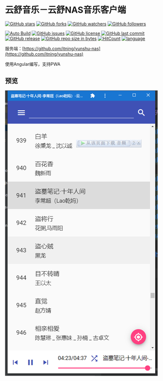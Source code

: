 # 云舒音乐－云舒NAS音乐客户端

[![GitHub stars](https://img.shields.io/github/stars/itning/YunShuMusicClient.svg?style=social&label=Stars)](https://github.com/itning/YunShuMusicClient/stargazers)
[![GitHub forks](https://img.shields.io/github/forks/itning/YunShuMusicClient.svg?style=social&label=Fork)](https://github.com/itning/YunShuMusicClient/network/members)
[![GitHub watchers](https://img.shields.io/github/watchers/itning/YunShuMusicClient.svg?style=social&label=Watch)](https://github.com/itning/YunShuMusicClient/watchers)
[![GitHub followers](https://img.shields.io/github/followers/itning.svg?style=social&label=Follow)](https://github.com/itning?tab=followers)

[![Auto Build](https://github.com/itning/YunShuMusicClient/actions/workflows/main.yml/badge.svg)](https://github.com/itning/YunShuMusicClient/actions/workflows/main.yml)
[![GitHub issues](https://img.shields.io/github/issues/itning/YunShuMusicClient.svg)](https://github.com/itning/YunShuMusicClient/issues)
[![GitHub license](https://img.shields.io/github/license/itning/YunShuMusicClient.svg)](https://github.com/itning/YunShuMusicClient/blob/master/LICENSE)
[![GitHub last commit](https://img.shields.io/github/last-commit/itning/YunShuMusicClient.svg)](https://github.com/itning/YunShuMusicClient/commits)
[![GitHub release](https://img.shields.io/github/release/itning/YunShuMusicClient.svg)](https://github.com/itning/YunShuMusicClient/releases)
[![GitHub repo size in bytes](https://img.shields.io/github/repo-size/itning/YunShuMusicClient.svg)](https://github.com/itning/YunShuMusicClient)
[![HitCount](http://hits.dwyl.io/itning/YunShuMusicClient.svg)](http://hits.dwyl.io/itning/YunShuMusicClient)
[![language](https://img.shields.io/badge/language-TypeScript-green.svg)](https://github.com/itning/YunShuMusicClient)

服务端：[https://github.com/itning/yunshu-nas](https://github.com/itning/yunshu-nas)

使用Angular编写，支持PWA

## 预览
![index](https://raw.githubusercontent.com/itning/YunShuMusicClient/master/pic/index.png)
